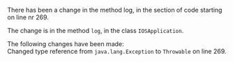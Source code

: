 There has been a change in the method log, in the section of code starting on line nr 269.
  
The change is in the method ```log```, in the class ```IOSApplication```.
  
The following changes have been made:  
Changed type reference from ```java.lang.Exception``` to ```Throwable``` on line 269.  

